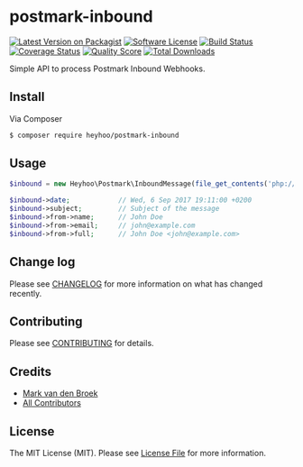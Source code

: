 # postmark-inbound

[![Latest Version on Packagist][ico-version]][link-packagist]
[![Software License][ico-license]](LICENSE.md)
[![Build Status][ico-travis]][link-travis]
[![Coverage Status][ico-scrutinizer]][link-scrutinizer]
[![Quality Score][ico-code-quality]][link-code-quality]
[![Total Downloads][ico-downloads]][link-downloads]

Simple API to process Postmark Inbound Webhooks.

## Install

Via Composer

``` bash
$ composer require heyhoo/postmark-inbound
```

## Usage

``` php
$inbound = new Heyhoo\Postmark\InboundMessage(file_get_contents('php://input'));

$inbound->date;            // Wed, 6 Sep 2017 19:11:00 +0200
$inbound->subject;         // Subject of the message
$inbound->from->name;      // John Doe
$inbound->from->email;     // john@example.com
$inbound->from->full;      // John Doe <john@example.com>
```

## Change log

Please see [CHANGELOG](CHANGELOG.md) for more information on what has changed recently.

## Contributing

Please see [CONTRIBUTING](CONTRIBUTING.md) for details.

## Credits

- [Mark van den Broek][link-author]
- [All Contributors][link-contributors]

## License

The MIT License (MIT). Please see [License File](LICENSE.md) for more information.

[ico-version]: https://img.shields.io/packagist/v/heyhoo/postmark-inbound.svg?style=flat-square
[ico-license]: https://img.shields.io/badge/license-MIT-brightgreen.svg?style=flat-square
[ico-travis]: https://img.shields.io/travis/heyhoo/postmark-inbound/master.svg?style=flat-square
[ico-scrutinizer]: https://img.shields.io/scrutinizer/coverage/g/heyhoo/postmark-inbound.svg?style=flat-square
[ico-code-quality]: https://img.shields.io/scrutinizer/g/heyhoo/postmark-inbound.svg?style=flat-square
[ico-downloads]: https://img.shields.io/packagist/dt/heyhoo/postmark-inbound.svg?style=flat-square

[link-packagist]: https://packagist.org/packages/heyhoo/postmark-inbound
[link-travis]: https://travis-ci.org/heyhoo/postmark-inbound
[link-scrutinizer]: https://scrutinizer-ci.com/g/heyhoo/postmark-inbound/code-structure
[link-code-quality]: https://scrutinizer-ci.com/g/heyhoo/postmark-inbound
[link-downloads]: https://packagist.org/packages/heyhoo/postmark-inbound
[link-author]: https://github.com/heyhoo
[link-contributors]: ../../contributors
